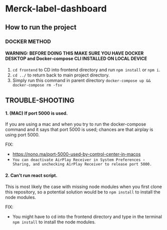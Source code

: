 # Merck-label-dashboard


## How to run the project

### DOCKER METHOD
#### WARNING: BEFORE DOING THIS MAKE SURE YOU HAVE DOCKER DESKTOP and Docker-compose CLI INSTALLED ON LOCAL DEVICE
1. `cd frontend` to CD into frontend directory and run `npm install` or `npm i`.
2. `cd ../` to return back to main project directory.
3. Simply run this command in parent directory `docker-compose up && docker-compose rm -fsv`



## TROUBLE-SHOOTING
#### 1. (MAC) If port 5000 is used.
If you are using a mac and when you try to run the docker-compose command and it says that port 5000 is used; chances are that airplay is using port 5000. 

FIX:
- https://nono.ma/port-5000-used-by-control-center-in-macos
- `You can deactivate AirPlay Receiver in System Preferences › Sharing, and unchecking AirPlay Receiver to release port 5000.`

#### 2. Can't run react script.
This is most likely the case with missing node modules when you first clone this repository, so a potential solution would be to `npm install` to install the node modules.

FIX:
- You might have to cd into the frontend directory and type in the terminal `npm install` to install the node modules.
